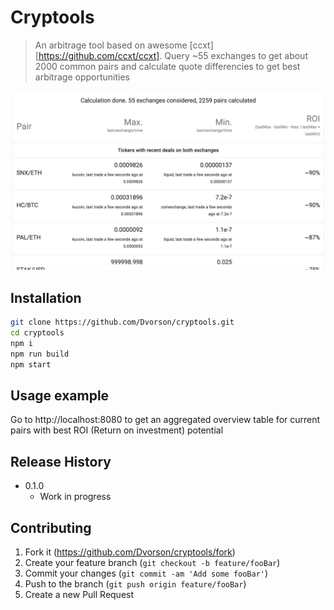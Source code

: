 # Cryptools

> An arbitrage tool based on awesome [ccxt][https://github.com/ccxt/ccxt]. Query ~55 exchanges to get about 2000 common pairs and calculate quote differencies to get best arbitrage opportunities

![](screenshot.jpg)

## Installation

```sh
git clone https://github.com/Dvorson/cryptools.git
cd cryptools
npm i
npm run build
npm start
```

## Usage example

Go to http://localhost:8080 to get an aggregated overview table for current pairs with best ROI (Return on investment) potential

## Release History

* 0.1.0
    * Work in progress

## Contributing

1. Fork it (<https://github.com/Dvorson/cryptools/fork>)
2. Create your feature branch (`git checkout -b feature/fooBar`)
3. Commit your changes (`git commit -am 'Add some fooBar'`)
4. Push to the branch (`git push origin feature/fooBar`)
5. Create a new Pull Request
